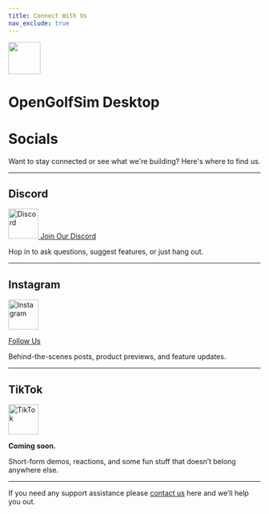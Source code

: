 ```yaml
---
title: Connect With Us
nav_exclude: true
---
```


<div class="app-banner">
  <div class="app-banner-icon">
    <img src="/assets/white_256x256.png" height="64" />
  </div>
  <div class="app-banner-cta">
    <h1>OpenGolfSim Desktop</h1>
  </div>
</div>

# **Socials**

Want to stay connected or see what we're building? Here's where to find us.

---

## **Discord**  
<a href="https://discord.com/invite/RQdFHwT3bQ" target="_blank">
  <img src="https://cdn.simpleicons.org/discord/5865F2" alt="Discord" width="60"/>
</a>  

<a href="https://discord.com/invite/RQdFHwT3bQ" target="_blank" class="button">
  Join Our Discord
</a>

Hop in to ask questions, suggest features, or just hang out.

---

## **Instagram**  
<a href="https://instagram.com/opengolfsim">
  <img src="https://cdn.simpleicons.org/instagram/E4405F" alt="Instagram" width="60"/>
</a>

<a href="https://instagram.com/opengolfsim" target="_blank" class="button">Follow Us</a>

Behind-the-scenes posts, product previews, and feature updates.

---

## **TikTok**  
<a href="#">
  <img src="https://cdn.simpleicons.org/tiktok/FFFFFF" alt="TikTok" width="60"/>
</a>  

**Coming soon.**

Short-form demos, reactions, and some fun stuff that doesn’t belong anywhere else.

---

If you need any support assistance please [contact us](/contact) here and we’ll help you out.